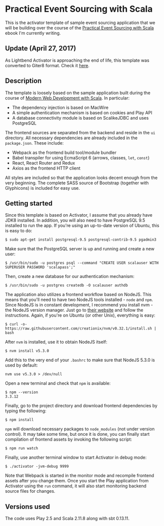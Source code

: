 # Practical Event Sourcing with Scala

This is the activator template of sample event sourcing application that we will be building over the course of the [Practical Event Sourcing with Scala](https://leanpub.com/practical-event-sourcing-with-scala) ebook I'm currently writing.

## Update (April 27, 2017)

As Lightbend Activator is approaching the end of life, this template was converted to Giter8 format. Check it [here](https://github.com/denisftw/play-event-sourcing-starter.g8).

## Description

The template is loosely based on the sample application built during the course of [Modern Web Development with Scala](https://leanpub.com/modern-web-development-with-scala). In particular:

* The dependency injection is based on MacWire
* A simple authentication mechanism is based on cookies and Play API
* A database connectivity module is based on ScalikeJDBC and uses PostgreSQL

The frontend sources are separated from the backend and reside in the `ui` directory. All necessary dependencies are already included in the `package.json`. These include:

* Webpack as the frontend build tool/module bundler
* Babel transpiler for using EcmaScript 6 (arrows, classes, `let`, `const`)
* React, React Router and Redux
* Axios as the frontend HTTP client

All styles are included so that the application looks decent enough from the very beginning. The complete SASS source of Bootstrap (together with Glyphicons) is included for easy use.

## Getting started

Since this template is based on Activator, I assume that you already have JDK8 installed.
  In addition, you will also need to have PostgreSQL 9.5 installed to run the app. If you're using an up-to-date version of Ubuntu, this is easy to do:

  ```
  $ sudo apt-get install postgresql-9.5 postgresql-contrib-9.5 pgadmin3
  ```

  Make sure that the PostgreSQL server is up and running and create a new user:

  ```
  $ /usr/bin/sudo -u postgres psql --command "CREATE USER scalauser WITH SUPERUSER PASSWORD 'scalapass';"
  ```

  Then, create a new database for our authentication mechanism:

  ```
  $ /usr/bin/sudo -u postgres createdb -O scalauser authdb
  ```

  The application also utilizes a frontend workflow based on NodeJS. This means that you'll need to have two NodeJS tools installed - `node` and `npm`. Since NodeJS is in constant development, I recommend you install nvm - the NodeJS version manager. Just go to <a href="https://github.com/creationix/nvm#install-script">their website</a> and follow the instructions. Again, if you're on Ubuntu (or other Unix), everything is easy:

  ```
  $ curl -o- https://raw.githubusercontent.com/creationix/nvm/v0.32.1/install.sh | bash
  ```

  After `nvm` is installed, use it to obtain NodeJS itself:

  ```
  $ nvm install v5.3.0
  ```

  Add this to the very end of your `.bashrc` to make sure that NodeJS 5.3.0 is used by default:

  ```
  nvm use v5.3.0 > /dev/null
  ```

  Open a new terminal and check that `npm` is available:

  ```
  $ npm --version
  3.3.12
  ```

  Finally, go to the project directory and download frontend dependencies by typing the following:

  ```
  $ npm install
  ```

  `npm` will download necessary packages to `node_modules` (not under version control). It may take some time, but once it is done, you can finally start compilation of frontend assets by invoking the following script:

  ```
  $ npm run watch
  ```

  Finally, use another terminal window to start Activator in debug mode:

  ```
  $ ./activator -jvm-debug 9999
  ```

  Note that Webpack is started in the monitor mode and recompile frontend assets after you change them. Once you start the Play application from Activator using the `run` command, it will also start monitoring backend source files for changes.


## Versions used

The code uses Play 2.5 and Scala 2.11.8 along with sbt 0.13.11.
